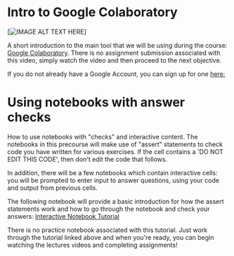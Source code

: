 # Intro to Google Colaboratory

[![IMAGE ALT TEXT HERE](https://www.youtube.com/vi/nU9ymnQupjQ/maxresdefault.jpg)]

A short introduction to the main tool that we will be using during the course: [Google Colaboratory](https://research.google.com/). 
There is no assignment submission associated with this video, simply watch the video and then proceed to the next objective.

If you do not already have a Google Account, you can sign up for one [here:](http://accounts.google.com/signup)


# Using notebooks with answer checks

How to use notebooks with "checks" and interactive content.
The notebooks in this precourse will make use of "assert" statements to check code you have written for various exercises. If the cell contains a 'DO NOT EDIT THIS CODE', then don't edit the code that follows.

In addition, there will be a few notebooks which contain interactive cells: you will be prompted to enter input to answer questions, using your code and output from previous cells.

The following notebook will provide a basic introduction for how the assert statements work and how to go through the notebook and check your answers: [Interactive Notebook Tutorial](https://colab.research.google.com/drive/134FEFIHeM-zyzY-hg-KMvdeEE4HNtJv4#scrollTo=yfHKguLkKvK6)

There is no practice notebook associated with this tutorial. Just work through the tutorial linked above and when you're ready, you can begin watching the lectures videos and completing assignments!

